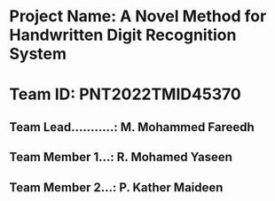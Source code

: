# Project Name: A Novel Method for Handwritten Digit Recognition System

# Team ID: PNT2022TMID45370

## Team Lead...........: M. Mohammed Fareedh
## Team Member 1...: R. Mohamed Yaseen
## Team Member 2...: P. Kather Maideen
